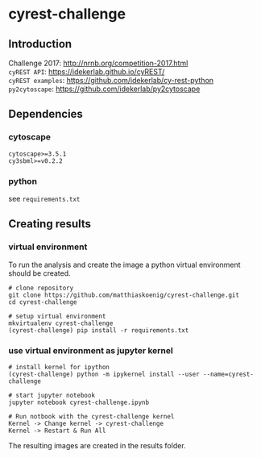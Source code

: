 # cyrest-challenge
## Introduction

Challenge 2017: http://nrnb.org/competition-2017.html  
`cyREST API`: https://idekerlab.github.io/cyREST/  
`cyREST examples`: https://github.com/idekerlab/cy-rest-python  
`py2cytoscape`: https://github.com/idekerlab/py2cytoscape

## Dependencies
### cytoscape
`cytoscape>=3.5.1`  
`cy3sbml>=v0.2.2`
### python
see `requirements.txt`

## Creating results
### virtual environment
To run the analysis and create the image a python virtual environment should be created.
```
# clone repository
git clone https://github.com/matthiaskoenig/cyrest-challenge.git
cd cyrest-challenge

# setup virtual environment
mkvirtualenv cyrest-challenge
(cyrest-challenge) pip install -r requirements.txt
```

### use virtual environment as jupyter kernel
```
# install kernel for ipython
(cyrest-challenge) python -m ipykernel install --user --name=cyrest-challenge

# start jupyter notebook
jupyter notebook cyrest-challenge.ipynb

# Run notbook with the cyrest-challenge kernel
Kernel -> Change kernel -> cyrest-challenge
Kernel -> Restart & Run All
```

The resulting images are created in the results folder.

